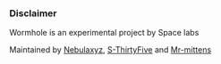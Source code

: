 ### Disclaimer

Wormhole is an experimental project by Space labs   

Maintained by [Nebulaxyz](https://nebulaxyz.github.io), [S-ThirtyFive](https://github.com/S-ThirtyFive) and [Mr-mittens](https://github.com/Mr-Mittens)
